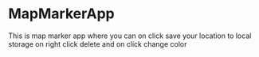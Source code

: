 # MapMarkerApp
This is map marker app where you can on click save your location to local storage on right click delete and on click change color
